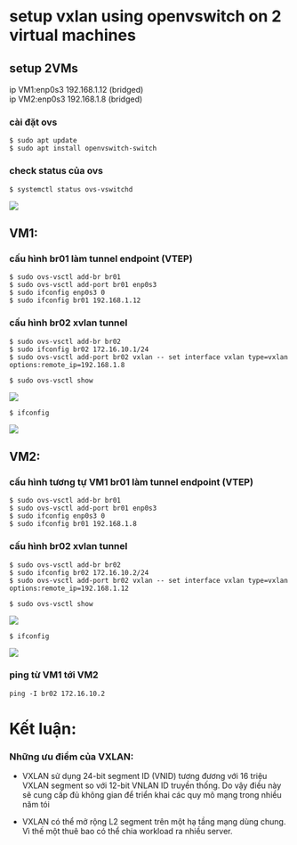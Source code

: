 # setup vxlan using openvswitch on 2 virtual machines

## setup 2VMs 
ip VM1:enp0s3 192.168.1.12 (bridged) </br >
ip VM2:enp0s3 192.168.1.8 (bridged)

### cài đặt ovs
```
$ sudo apt update
$ sudo apt install openvswitch-switch
```

### check status của ovs
```
$ systemctl status ovs-vswitchd
```

![](https://raw.githubusercontent.com/toanduc0671/NguyenDucToan_week3/main/image/Screenshot%202021-05-21%20223726.png)

## VM1:
### cấu hình br01 làm tunnel endpoint (VTEP)
```
$ sudo ovs-vsctl add-br br01
$ sudo ovs-vsctl add-port br01 enp0s3
$ sudo ifconfig enp0s3 0
$ sudo ifconfig br01 192.168.1.12
```

### cấu hình br02 xvlan tunnel
```
$ sudo ovs-vsctl add-br br02
$ sudo ifconfig br02 172.16.10.1/24
$ sudo ovs-vsctl add-port br02 vxlan -- set interface vxlan type=vxlan options:remote_ip=192.168.1.8
```

```
$ sudo ovs-vsctl show
```
![](https://raw.githubusercontent.com/toanduc0671/NguyenDucToan_week3/main/image/Screenshot%202021-05-21%20225823.png)

```
$ ifconfig
```
![](https://raw.githubusercontent.com/toanduc0671/NguyenDucToan_week3/main/image/ifconfigVM1.png)


## VM2:

### cấu hình tương tự VM1 br01 làm tunnel endpoint (VTEP)
```
$ sudo ovs-vsctl add-br br01
$ sudo ovs-vsctl add-port br01 enp0s3
$ sudo ifconfig enp0s3 0
$ sudo ifconfig br01 192.168.1.8
```

### cấu hình br02 xvlan tunnel
```
$ sudo ovs-vsctl add-br br02
$ sudo ifconfig br02 172.16.10.2/24
$ sudo ovs-vsctl add-port br02 vxlan -- set interface vxlan type=vxlan options:remote_ip=192.168.1.12
```

```
$ sudo ovs-vsctl show
```
![](https://raw.githubusercontent.com/toanduc0671/NguyenDucToan_week3/main/image/ovsshowVM2.png)

```
$ ifconfig
```
![](https://raw.githubusercontent.com/toanduc0671/NguyenDucToan_week3/main/image/ifconfigVM2.png)

### ping từ VM1 tới VM2

```
ping -I br02 172.16.10.2
```
# Kết luận:
### Những ưu điểm của VXLAN:
- VXLAN sử dụng 24-bit segment ID (VNID) tương đương với 16 triệu VXLAN segment so với 12-bit VNLAN ID truyền thống. Do vậy điều này sẽ cung cấp đủ không gian để triển khai các quy mô mạng trong nhiều năm tói

- VXLAN có thể mở rộng L2 segment trên một hạ tầng mạng dùng chung. Vì thế một thuê bao có thể chia workload ra nhiều server.





